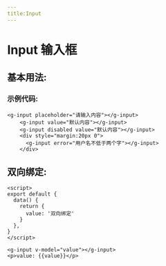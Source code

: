 ```yaml
---
title:Input
---
```

# Input 输入框

## 基本用法:
<ClientOnly>
  <input-demos></input-demos>
</ClientOnly>

### 示例代码:
```vue
<g-input placeholder="请输入内容"></g-input>
    <g-input value="默认内容"></g-input>
    <g-input disabled value="默认内容"></g-input>
    <div style="margin:20px 0">
      <g-input error="用户名不低于两个字"></g-input>
    </div>
```

## 双向绑定:
<ClientOnly>
  <input-demos-1></input-demos-1>
</ClientOnly>

```vue
<script>
export default {
  data() {
    return {
      value: '双向绑定'
    }
  },
}
</script>

<g-input v-model="value"></g-input>
<p>value: {{value}}</p>
```
